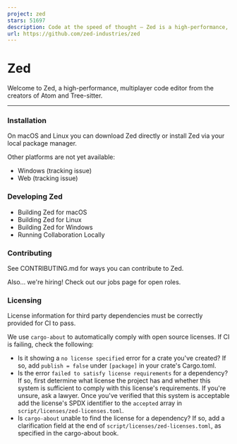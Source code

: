 ```yaml
---
project: zed
stars: 51697
description: Code at the speed of thought – Zed is a high-performance, multiplayer code editor from the creators of Atom and Tree-sitter.
url: https://github.com/zed-industries/zed
---
```


Zed
===

Welcome to Zed, a high-performance, multiplayer code editor from the creators of Atom and Tree-sitter.

* * *

### Installation

On macOS and Linux you can download Zed directly or install Zed via your local package manager.

Other platforms are not yet available:

-   Windows (tracking issue)
-   Web (tracking issue)

### Developing Zed

-   Building Zed for macOS
-   Building Zed for Linux
-   Building Zed for Windows
-   Running Collaboration Locally

### Contributing

See CONTRIBUTING.md for ways you can contribute to Zed.

Also... we're hiring! Check out our jobs page for open roles.

### Licensing

License information for third party dependencies must be correctly provided for CI to pass.

We use `cargo-about` to automatically comply with open source licenses. If CI is failing, check the following:

-   Is it showing a `no license specified` error for a crate you've created? If so, add `publish = false` under `[package]` in your crate's Cargo.toml.
-   Is the error `failed to satisfy license requirements` for a dependency? If so, first determine what license the project has and whether this system is sufficient to comply with this license's requirements. If you're unsure, ask a lawyer. Once you've verified that this system is acceptable add the license's SPDX identifier to the `accepted` array in `script/licenses/zed-licenses.toml`.
-   Is `cargo-about` unable to find the license for a dependency? If so, add a clarification field at the end of `script/licenses/zed-licenses.toml`, as specified in the cargo-about book.
